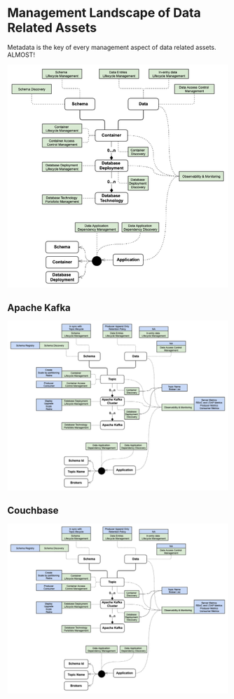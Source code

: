 # Management Landscape of Data Related Assets

Metadata is the key of every management aspect of data related assets. ALMOST!

![](pics/management-landscape-of-data-related-assets.png)

## Apache Kafka
![](pics/management-landscape-of-data-related-assets-apache-kafka.png)

## Couchbase
![](pics/management-landscape-of-data-related-assets-apache-kafka.png)
